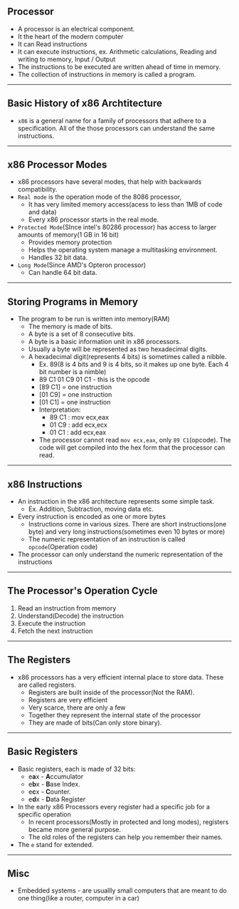 ## Processor
- A processor is an electrical component.
- It the heart of the modern computer
- It can Read instructions
- It can execute instructions, ex. Arithmetic calculations, Reading and writing to memory, Input / Output
- The instructions to be executed are written ahead of time in memory.
- The collection of instructions in memory is called a program.
---

## Basic History of x86 Archtitecture
- `x86` is a general name for a family of processors that adhere to a specification. All of the those processors can understand the same instructions.
---

## x86 Processor Modes
- x86 processors have several modes, that help with backwards compatibility.
- `Real mode` is the operation mode of the 8086 processor, 
    - It has very limited memory access(acess to less than 1MB of code and data)
    - Every x86 processor starts in the real mode.
- `Protected Mode`(SInce intel's 80286 processor)  has access to larger amounts of memory(1 GB in 16 bit)
    - Provides memory protection
    - Helps the operating system manage a multitasking environment.
    - Handles 32 bit data.
- `Long Mode`(Since AMD's Opteron processor)
    - Can handle 64 bit data.
---

## Storing Programs in Memory
-  The program to be run is written into memory(RAM)
    - The memory is made of bits.
    - A byte is a set of 8 consecutive bits.
    - A byte is a basic information unit in x86 processors.
    - Usually a byte will be represented as two hexadecimal digits.
    - A hexadecimal digit(represents 4 bits) is sometimes called a nibble.
        - Ex. 89(8 is 4 bits and 9 is 4 bits, so it makes up one byte. Each 4 bit number is a nimble) 
        - 89 C1 01 C9 01 C1 - this is the opcode
        - [89 C1] = one instruction
        - [01 C9] = one instruction
        - [01 C1] = one instruction
        - Interpretation:
            - 89 C1 : mov ecx,eax
            - 01 C9 : add ecx,ecx
            - 01 C1 : add ecx,eax
        - The processor cannot read `mov ecx,eax`, only `89 C1`(opcode). The code will get compiled into the hex form that the processor can read.

---

## x86 Instructions
- An instruction in the x86 architecture represents some simple task.
    - Ex. Addition, Subtraction, moving data etc.
- Every instruction is encoded as one or more bytes
    - Instructions come in various sizes. There are short instructions(one byte) and very long instructions(sometimes even 10 bytes or more)
    - The numeric representation of an instruction is called `opcode`(Operation code)
- The processor can only understand the numeric representation of the instructions
---

## The Processor's Operation Cycle
1. Read an instruction from memory
2. Understand(Decode) the instruction
3. Execute the instruction
4. Fetch the next instruction
---

## The Registers
- x86 processors has a very efficient internal place to store data. These are called registers.
    - Registers are built inside of the processor(Not the RAM).
    - Registers are very efficient
    - Very scarce, there are only a few
    - Together they represent the internal state of the processor
    - They are made of bits(Can only store binary). 
---

## Basic Registers
- Basic registers, each is made of 32 bits:
    - e**a**x - **A**ccumulator
    - e**b**x - **B**ase Index.
    - e**c**x - **C**ounter.
    - e**d**x - **D**ata Register
- In the early x86 Processors every register had a specific job for a specific operation
    - In recent processors(Mostly in protected and long modes), registers became more general purpose.
    - The old roles of the registers can help you remember their names.
- The `e` stand for extended.
---

## Misc
- Embedded systems - are usuallly small computers that are meant to do one thing(like a router, computer in a car)